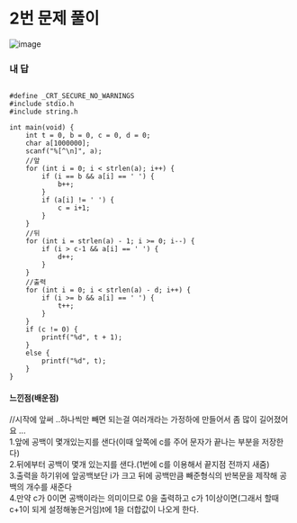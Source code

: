 # 2번 문제 풀이
![image](https://user-images.githubusercontent.com/81015704/119229378-bd259000-bb52-11eb-90af-18815c3efff0.png)

### 내 답
<pre><code>
#define _CRT_SECURE_NO_WARNINGS
#include stdio.h
#include string.h

int main(void) {
	int t = 0, b = 0, c = 0, d = 0;
	char a[1000000];
	scanf("%[^\n]", a);
	//앞
	for (int i = 0; i < strlen(a); i++) {
		if (i == b && a[i] == ' ') {
			b++;
		}
		if (a[i] != ' ') {
			c = i+1;
		}
	}
	//뒤
	for (int i = strlen(a) - 1; i >= 0; i--) {
		if (i > c-1 && a[i] == ' ') {
			d++;
		}
	}
	//출력
	for (int i = 0; i < strlen(a) - d; i++) {
		if (i >= b && a[i] == ' ') {
			t++;
		}
	}
	if (c != 0) {
		printf("%d", t + 1);
	}
	else {
		printf("%d", t);
	}
}
</code></pre>


#### 느낀점(배운점)
//시작에 앞써 ..하나씩만 빼면 되는걸 여러개라는 가정하에 만들어서 좀 많이 길어졌어요 ...<br>
1.앞에 공백이 몇개있는지를 샌다(이때 앞쪽에 c를 주어 문자가 끝나는 부분을 저장한다)<br>
2.뒤에부터 공백이 몇개 있는지를 샌다.(1번에 c를 이용해서 끝지점 전까지 새줌)<br>
3.출력을 하기위에 앞공백보단 i가 크고 뒤에 공백만큼 빼준형식의 반복문을 제작해 공백의 개수를 새준다<br>
4.만약 c가 0이면 공백이라는 의미이므로 0을 출력하고 c가 1이상이면(그래서 할때 c+1이 되게 설정해놓은거임)t에 1을 더합값이 나오게 한다.<br>
